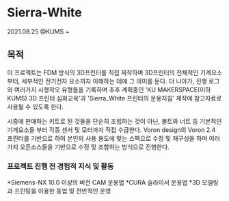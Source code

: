 # Sierra-White
2021.08.25 @KUMS ~
## 목적
이 프로젝트는 FDM 방식의 3D프린터를 직접 제작하며 3D프린터의 전체적인 기계요소부터, 세부적인 전기전자 요소까지 이해하는 데에 그 의미를 둔다. 더 나아가, 진행 로그와 여러가지 시행착오 유형들을 기록하며 추후 계획중인 'KU MAKERSPACE(이하 KUMS) 3D 프린터 심화교육'과 'Sierra_White 프린터의 운용지침' 제작에 참고자료로 사용될 수 있도록 한다. 

시중에 판매하는 키트로 된 것들을 단순히 조립하는 것이 아닌, 볼트와 너트 등 기본적인 기계요소들 부터 각종 센서 및 모터까지 직접 수급한다. Voron design의 Voron 2.4 프린터를 기반으로 하여 본인의 사용 용도에 맞는 스펙으로 수정 및 재구성을 하며 여러가지 오픈소스들을 기반으로 수정 및 조합하는 방식으로 진행한다.

### 프로젝트 진행 전 경험적 지식 및 활동
*Siemens-NX 10.0 이상의 버전 CAM 운용법 
*CURA 슬라이서 운용법
*3D 모델링과 프린팅을 이용한 동업 및 전반적인 운영
